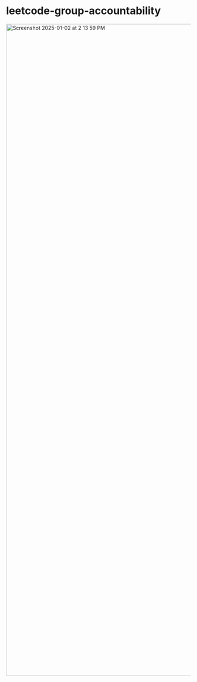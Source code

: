 # leetcode-group-accountability

<img width="1774" alt="Screenshot 2025-01-02 at 2 13 59 PM" src="https://github.com/user-attachments/assets/785519f9-819b-432a-8041-eac9ae04f686" />
